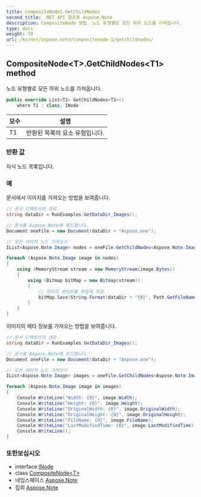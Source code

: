 ```yaml
---
title: CompositeNode1.GetChildNodes
second_title: .NET API 참조용 Aspose.Note
description: CompositeNode 방법. 노드 유형별로 모든 하위 노드를 가져옵니다.
type: docs
weight: 70
url: /ko/net/aspose.note/compositenode-1/getchildnodes/
---
```

## CompositeNode&lt;T&gt;.GetChildNodes&lt;T1&gt; method

노드 유형별로 모든 하위 노드를 가져옵니다.

```csharp
public override List<T1> GetChildNodes<T1>()
    where T1 : class, INode
```

| 모수 | 설명 |
| --- | --- |
| T1 | 반환된 목록의 요소 유형입니다. |

### 반환 값

자식 노드 목록입니다.

### 예

문서에서 이미지를 가져오는 방법을 보여줍니다.

```csharp
// 문서 디렉토리의 경로.
string dataDir = RunExamples.GetDataDir_Images();

// 문서를 Aspose.Note에 로드합니다.
Document oneFile = new Document(dataDir + "Aspose.one");

// 모든 이미지 노드 가져오기
IList<Aspose.Note.Image> nodes = oneFile.GetChildNodes<Aspose.Note.Image>();

foreach (Aspose.Note.Image image in nodes)
{
    using (MemoryStream stream = new MemoryStream(image.Bytes))
    {
        using (Bitmap bitMap = new Bitmap(stream))
        {
            // 이미지 바이트를 파일에 저장
            bitMap.Save(String.Format(dataDir + "{0}", Path.GetFileName(image.FileName)));
        }
    }
}
```

이미지의 메타 정보를 가져오는 방법을 보여줍니다.

```csharp
// 문서 디렉토리의 경로.
string dataDir = RunExamples.GetDataDir_Images();

// 문서를 Aspose.Note에 로드합니다.
Document oneFile = new Document(dataDir + "Aspose.one");

// 모든 이미지 노드 가져오기
IList<Aspose.Note.Image> images = oneFile.GetChildNodes<Aspose.Note.Image>();

foreach (Aspose.Note.Image image in images)
{
    Console.WriteLine("Width: {0}", image.Width);
    Console.WriteLine("Height: {0}", image.Height);
    Console.WriteLine("OriginalWidth: {0}", image.OriginalWidth);
    Console.WriteLine("OriginalHeight: {0}", image.OriginalHeight);
    Console.WriteLine("FileName: {0}", image.FileName);
    Console.WriteLine("LastModifiedTime: {0}", image.LastModifiedTime);
    Console.WriteLine();
}
```

### 또한보십시오

* interface [INode](../../inode/)
* class [CompositeNode&lt;T&gt;](../)
* 네임스페이스 [Aspose.Note](../../compositenode-1/)
* 집회 [Aspose.Note](../../../)


